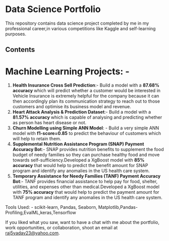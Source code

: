 
# Data Science Portfolio

This repository contains data science project completed by me in my professional career,in various competitions like Kaggle and self-learning purposes.

## Contents

# Machine Learning Projects: -

  1. <b>Health Insurance Cross Sell Prediction</b>:- Build a model with a <b> 87.68% accuracy </b> which will predict whether a customer would be interested in Vehicle Insurance is extremely helpful for the company     because it can then accordingly plan its communication strategy to reach out to those customers and optimise its business model and revenue.
  2. <b>Heart Attack Analysis & Prediction Dataset</b>:- Build a model with a <b>81.57% accuracy </b> which is capable of analysing and predicting whether as person has heart disease or not.
  3. <b>Churn Modelling using Simple ANN Model</b>: - Build a very simple ANN model with <b>f1-score=0.85</b> to predict the behaviour of customers which will help to retain them.
  4. <b>Supplemental Nutrition Assistance Program (SNAP) Payment Accuracy Bot</b>:- SNAP provides nutrition benefits to supplement the food budget of needy families so they can purchase healthy food and move towards self-sufficiency.Developed a XgBoost model with <b>85% accuracy</b> that would help to predict the benefit amount for SNAP program and identify any 
anomalies in the US health care system.  
5. <b>Temporary Assistance for Needy Families (TANF) Payment Accuracy Bot</b>:- TANF provides financial assistance to help pay for food, shelter, utilities, and expenses other than medical.Developed a XgBoost model with <b>75% accuracy</b> that would help to predict the payment amount for TANF program and identify any 
anomalies in the US health care system. 
  
Tools Used: - scikit-learn, Pandas, Seaborn, Matplotlib,Pandas-Profiling,EvalML,keras,Tensorflow

If you liked what you saw, want to have a chat with me about the portfolio, work opportunities, or collaboration, shoot an email at raj5yadav23@yahoo.com.

